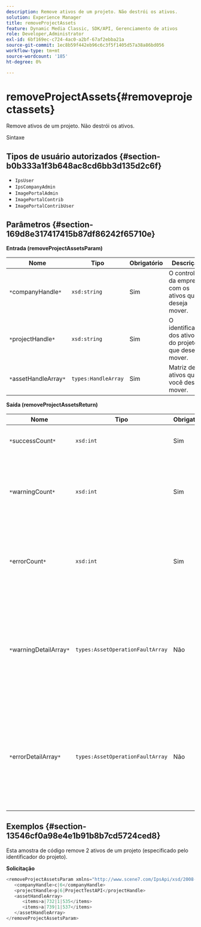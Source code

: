 ```yaml
---
description: Remove ativos de um projeto. Não destrói os ativos.
solution: Experience Manager
title: removeProjectAssets
feature: Dynamic Media Classic, SDK/API, Gerenciamento de ativos
role: Developer,Administrator
exl-id: 6bf169ec-c724-4ac0-a2bf-67af2ebba21a
source-git-commit: 1ec8b59f442eb96c6c3f5f1405d57a38a86bd056
workflow-type: tm+mt
source-wordcount: '185'
ht-degree: 0%

---
```


# removeProjectAssets{#removeprojectassets}

Remove ativos de um projeto. Não destrói os ativos.

Sintaxe

## Tipos de usuário autorizados {#section-b0b333a1f3b648ac8cd6bb3d135d2c6f}

* `IpsUser`
* `IpsCompanyAdmin`
* `ImagePortalAdmin`
* `ImagePortalContrib`
* `ImagePortalContribUser`

## Parâmetros {#section-169d8e317417415b87df86242f65710e}

**Entrada (removeProjectAssetsParam)**

| Nome | Tipo | Obrigatório | Descrição |
|---|---|---|---|
| `*`companyHandle`*` | `xsd:string` | Sim | O controle da empresa com os ativos que deseja mover. |
| `*`projectHandle`*` | `xsd:string` | Sim | O identificador dos ativos do projeto que deseja mover. |
| `*`assetHandleArray`*` | `types:HandleArray` | Sim | Matriz de ativos que você deseja mover. |

**Saída (removeProjectAssetsReturn)**

| Nome | Tipo | Obrigatório | Descrição |
|---|---|---|---|
| `*`successCount`*` | `xsd:int` | Sim | Contagem de ativos removida com êxito. |
| `*`warningCount`*` | `xsd:int` | Sim | O número de avisos gerados quando a operação tentou remover ativos do projeto. |
| `*`errorCount`*` | `xsd:int` | Sim | O número de erros gerados quando a operação tentou remover ativos do projeto. |
| `*`warningDetailArray`*` | `types:AssetOperationFaultArray` | Não | A matriz de detalhes associados aos ativos que geraram avisos quando a operação tentou removê-los do projeto. |
| `*`errorDetailArray`*` | `types:AssetOperationFaultArray` | Não | A matriz de detalhes associados aos ativos que geraram erros quando a operação tentou removê-los do projeto. |

## Exemplos {#section-13546cf0a98e4e1b91b8b7cd5724ced8}

Esta amostra de código remove 2 ativos de um projeto (especificado pelo identificador do projeto).

**Solicitação**

```java
<removeProjectAssetsParam xmlns="http://www.scene7.com/IpsApi/xsd/2008-01-15">
   <companyHandle>c|6</companyHandle>
   <projectHandle>p|6|ProjectTestAPI</projectHandle>
   <assetHandleArray>
      <items>a|732|1|535</items>
      <items>a|739|1|537</items>
   </assetHandleArray>
</removeProjectAssetsParam>
```
